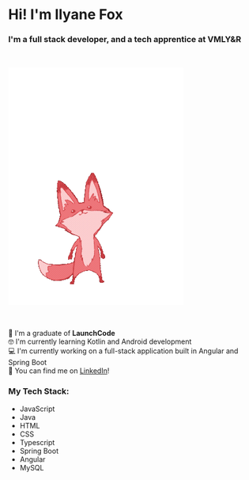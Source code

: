 # Hi! I'm Ilyane Fox

### I'm a full stack developer, and a tech apprentice at VMLY&R
<br>

![jumping fox](Fox-anim.gif)

<br>

🚀 I'm a graduate of **LaunchCode**
<br>
🤓 I'm currently learning Kotlin and Android development
<br>
💻 I'm currently working on a full-stack application built in Angular and Spring Boot
<br>
👋 You can find me on [LinkedIn](https://www.linkedin.com/in/ilyane-fox-297a98218)!
<br>
### My Tech Stack:
- JavaScript
- Java
- HTML
- CSS
- Typescript
- Spring Boot
- Angular
- MySQL
<br>


<!--
**ilyanefox/ilyanefox** is a ✨ _special_ ✨ repository because its `README.md` (this file) appears on your GitHub profile.

Here are some ideas to get you started:

- 🔭 I’m currently working on ...
- 🌱 I’m currently learning ...
- 👯 I’m looking to collaborate on ...
- 🤔 I’m looking for help with ...
- 💬 Ask me about ...
- 📫 How to reach me: ...
- 😄 Pronouns: ...
- ⚡ Fun fact: ...
-->
